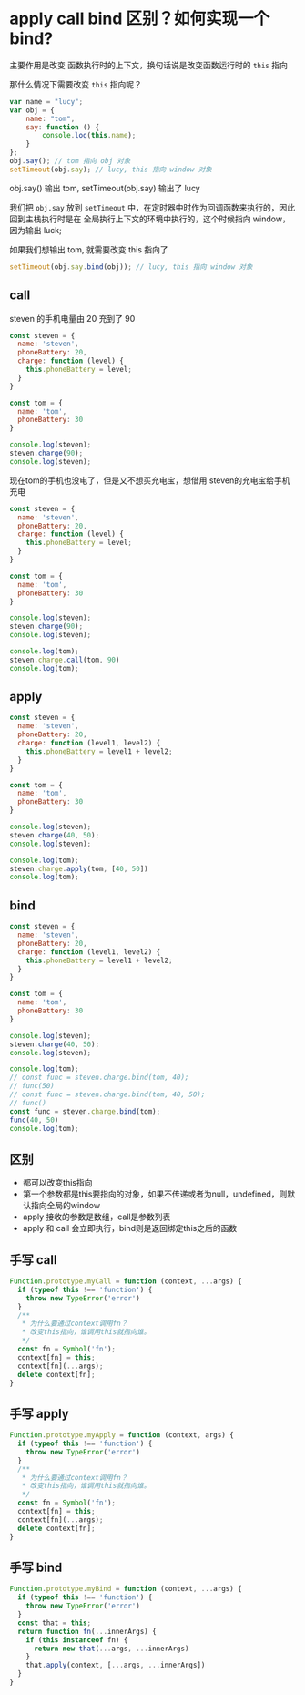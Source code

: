# apply call bind 区别？如何实现一个bind?

主要作用是改变 函数执行时的上下文，换句话说是改变函数运行时的 `this` 指向

那什么情况下需要改变 `this` 指向呢？

```js
var name = "lucy";
var obj = {
    name: "tom",
    say: function () {
        console.log(this.name);
    }
};
obj.say(); // tom 指向 obj 对象
setTimeout(obj.say); // lucy, this 指向 window 对象
```

obj.say() 输出 tom, setTimeout(obj.say) 输出了 lucy

我们把 `obj.say` 放到 `setTimeout` 中，在定时器中时作为回调函数来执行的，因此回到主栈执行时是在 全局执行上下文的环境中执行的，这个时候指向 window，因为输出 luck;

如果我们想输出 tom, 就需要改变 this 指向了

```js
setTimeout(obj.say.bind(obj)); // lucy, this 指向 window 对象

```

## call

steven 的手机电量由 20 充到了 90 
```js
const steven = {
  name: 'steven',
  phoneBattery: 20,
  charge: function (level) {
    this.phoneBattery = level;
  }
}

const tom = {
  name: 'tom',
  phoneBattery: 30
}

console.log(steven);
steven.charge(90);
console.log(steven);
```

现在tom的手机也没电了，但是又不想买充电宝，想借用 steven的充电宝给手机充电



```js
const steven = {
  name: 'steven',
  phoneBattery: 20,
  charge: function (level) {
    this.phoneBattery = level;
  }
}

const tom = {
  name: 'tom',
  phoneBattery: 30
}

console.log(steven);
steven.charge(90);
console.log(steven);

console.log(tom);
steven.charge.call(tom, 90)
console.log(tom);
```

## apply

```js
const steven = {
  name: 'steven',
  phoneBattery: 20,
  charge: function (level1, level2) {
    this.phoneBattery = level1 + level2;
  }
}

const tom = {
  name: 'tom',
  phoneBattery: 30
}

console.log(steven);
steven.charge(40, 50);
console.log(steven);

console.log(tom);
steven.charge.apply(tom, [40, 50])
console.log(tom);
```
## bind

```js
const steven = {
  name: 'steven',
  phoneBattery: 20,
  charge: function (level1, level2) {
    this.phoneBattery = level1 + level2;
  }
}

const tom = {
  name: 'tom',
  phoneBattery: 30
}

console.log(steven);
steven.charge(40, 50);
console.log(steven);

console.log(tom);
// const func = steven.charge.bind(tom, 40);
// func(50)
// const func = steven.charge.bind(tom, 40, 50);
// func()
const func = steven.charge.bind(tom);
func(40, 50)
console.log(tom);
```

## 区别

- 都可以改变this指向
- 第一个参数都是this要指向的对象，如果不传递或者为null，undefined，则默认指向全局的window
- apply 接收的参数是数组，call是参数列表
- apply 和 call 会立即执行，bind则是返回绑定this之后的函数


## 手写 call

```js
Function.prototype.myCall = function (context, ...args) {
  if (typeof this !== 'function') {
    throw new TypeError('error')
  }
  /**
   * 为什么要通过context调用fn？
   * 改变this指向，谁调用this就指向谁。
   */
  const fn = Symbol('fn');
  context[fn] = this;
  context[fn](...args);
  delete context[fn];
}
```

## 手写 apply

```js
Function.prototype.myApply = function (context, args) {
  if (typeof this !== 'function') {
    throw new TypeError('error')
  }
  /**
   * 为什么要通过context调用fn？
   * 改变this指向，谁调用this就指向谁。
   */
  const fn = Symbol('fn');
  context[fn] = this;
  context[fn](...args);
  delete context[fn];
}
```

## 手写 bind

```js
Function.prototype.myBind = function (context, ...args) {
  if (typeof this !== 'function') {
    throw new TypeError('error')
  }
  const that = this;
  return function fn(...innerArgs) {
    if (this instanceof fn) {
      return new that(...args, ...innerArgs)
    }
    that.apply(context, [...args, ...innerArgs])
  }
}
```